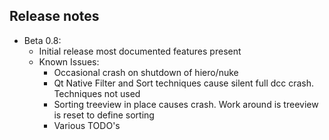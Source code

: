 ## Release notes

- Beta 0.8:
    - Initial release most documented features present
    - Known Issues:
        - Occasional crash on shutdown of hiero/nuke
        - Qt Native Filter and Sort techniques cause silent full dcc crash. Techniques not used
        - Sorting treeview in place causes crash. Work around is treeview is reset to define sorting
        - Various TODO's 

